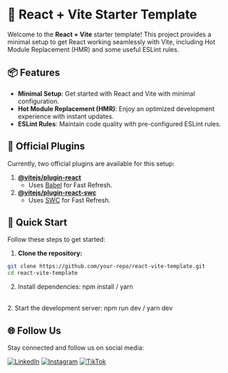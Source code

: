 # 🌟 React + Vite Starter Template

Welcome to the **React + Vite** starter template! This project provides a minimal setup to get React working seamlessly with Vite, including Hot Module Replacement (HMR) and some useful ESLint rules.

## 📦 Features

- **Minimal Setup**: Get started with React and Vite with minimal configuration.
- **Hot Module Replacement (HMR)**: Enjoy an optimized development experience with instant updates.
- **ESLint Rules**: Maintain code quality with pre-configured ESLint rules.

## 🔌 Official Plugins

Currently, two official plugins are available for this setup:

1. **[@vitejs/plugin-react](https://github.com/vitejs/vite-plugin-react/blob/main/packages/plugin-react/README.md)**
   - Uses [Babel](https://babeljs.io/) for Fast Refresh.
2. **[@vitejs/plugin-react-swc](https://github.com/vitejs/vite-plugin-react-swc)**
   - Uses [SWC](https://swc.rs/) for Fast Refresh.

## 🚀 Quick Start

Follow these steps to get started:

1. **Clone the repository:**

```bash
git clone https://github.com/your-repo/react-vite-template.git
cd react-vite-template
```

2. Install dependencies:
   npm install / yarn

<br>
2. Start the development server:
npm run dev / yarn dev

## 🌐 Follow Us

Stay connected and follow us on social media:

[![LinkedIn](https://img.shields.io/badge/LinkedIn-%230077B5.svg?style=for-the-badge&logo=linkedin&logoColor=white)](https://www.linkedin.com/in/mochammad-fauzan-fadilah-542161256)
[![Instagram](https://img.shields.io/badge/Instagram-%23E4405F.svg?style=for-the-badge&logo=instagram&logoColor=white)](https://www.instagram.com/ozan_it/?igsh=MXhiaTdvYzd1MjFrbQ%3D%3D)
[![TikTok](https://img.shields.io/badge/TikTok-%23000000.svg?style=for-the-badge&logo=tiktok&logoColor=white)](https://www.tiktok.com/@crewtechno?_t=8mz19ie52Ui&_r=1)
